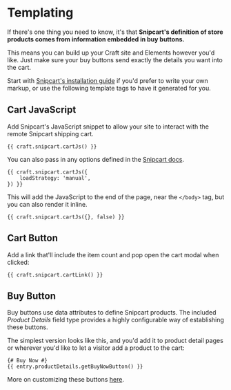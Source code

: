 # Templating
If there's one thing you need to know, it's that **Snipcart's definition of store products comes from information embedded in buy buttons.**

This means you can build up your Craft site and Elements however you'd like. Just make sure your buy buttons send exactly the details you want into the cart.

Start with [Snipcart's installation guide](https://docs.snipcart.com/v3/) if you'd prefer to write your own markup, or use the following template tags to have it generated for you.

## Cart JavaScript
Add Snipcart's JavaScript snippet to allow your site to interact with the remote Snipcart shipping cart.

```twig
{{ craft.snipcart.cartJs() }}
```

You can also pass in any options defined in the [Snipcart docs](https://docs.snipcart.com/v3/).

```twig
{{ craft.snipcart.cartJs({
    loadStrategy: 'manual',
}) }}
```

This will add the JavaScript to the end of the page, near the `</body>` tag, but you can also render it inline.

```twig
{{ craft.snipcart.cartJs({}, false) }}
```

## Cart Button
Add a link that'll include the item count and pop open the cart modal when clicked:

```twig
{{ craft.snipcart.cartLink() }}
```

## Buy Button
Buy buttons use data attributes to define Snipcart products. The included _Product Details_ field type provides a highly configurable way of establishing these buttons.

The simplest version looks like this, and you'd add it to product detail pages or wherever you'd like to let a visitor add a product to the cart:

```twig
{# Buy Now #}
{{ entry.productDetails.getBuyNowButton() }}
```

More on customizing these buttons [here](docs:templating/fields).